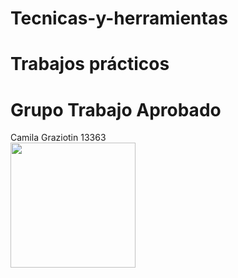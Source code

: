 # Tecnicas-y-herramientas
# Trabajos prácticos
# Grupo Trabajo Aprobado

Camila Graziotin 13363 <br>
<img src="https://github.com/user-attachments/assets/c8c33931-a031-41be-afeb-8ca7b8ae4d57" width="200"> <br>

